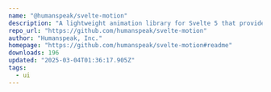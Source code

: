 ```yaml
---
name: "@humanspeak/svelte-motion"
description: "A lightweight animation library for Svelte 5 that provides smooth, hardware-accelerated animations. Features include spring physics, custom easing, and fluid transitions. Built on top of the motion library, it offers a simple API for creating complex anim"
repo_url: "https://github.com/humanspeak/svelte-motion"
author: "Humanspeak, Inc."
homepage: "https://github.com/humanspeak/svelte-motion#readme"
downloads: 196
updated: "2025-03-04T01:36:17.905Z"
tags: 
  - ui
---
```

